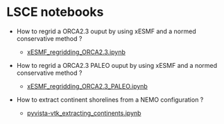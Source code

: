 # LSCE notebooks

* How to regrid a ORCA2.3 ouput by using xESMF and a normed conservative method ?
  * [xESMF_regridding_ORCA2.3.ipynb](https://github.com/PBrockmann/LSCE_notebooks/blob/main/xESMF_regridding_ORCA2.3.ipynb)
 
* How to regrid a ORCA2.3 PALEO ouput by using xESMF and a normed conservative method ?
  * [xESMF_regridding_ORCA2.3_PALEO.ipynb](https://github.com/PBrockmann/LSCE_notebooks/blob/main/xESMF_regridding_ORCA2.3_PALEO.ipynb)

* How to extract continent shorelines from a NEMO configuration ?
  * [pyvista-vtk_extracting_continents.ipynb](https://github.com/PBrockmann/LSCE_notebooks/blob/main/pyvista-vtk_extracting_continents.ipynb)
